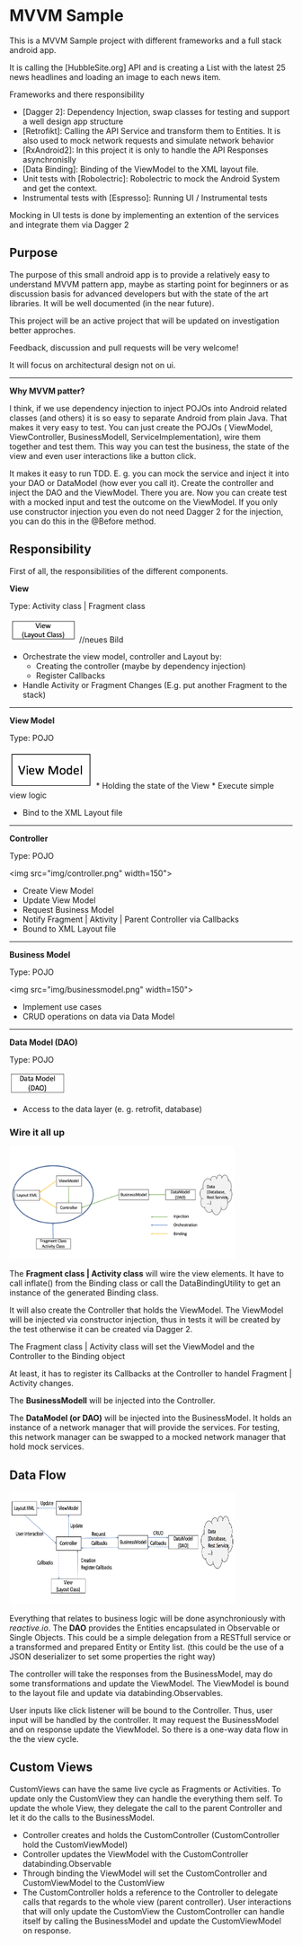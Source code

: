 # MVVM Sample
This is a MVVM Sample project with different frameworks and a full stack android app.

It is calling the [HubbleSite.org] API and is creating a List with the latest 25 news headlines and loading an image to each news item.

Frameworks and there responsibility
* [Dagger 2]: Dependency Injection, swap classes for testing and support a well design app structure
* [Retrofikt]: Calling the API Service and transform them to Entities. It is also used to mock network requests and simulate network behavior
* [RxAndroid2]: In this project it is only to handle the API Responses asynchronislly
* [Data Binding]: Binding of the ViewModel to the XML layout file.
* Unit tests with [Robolectric]: Robolectric to mock the Android System and get the context.
* Instrumental tests with [Espresso]: Running UI / Instrumental tests

Mocking in UI tests is done by implementing an extention of the services and integrate them via Dagger 2

## Purpose
The purpose of this small android app is to provide a relatively easy to understand MVVM pattern app,
maybe as starting point for beginners or as discussion basis for advanced developers
but with the state of the art libraries. It will be well documented (in the near future).

This project will be an active project that will be updated on investigation better approches.

Feedback, discussion and pull requests will be very welcome!

It will focus on architectural design not on ui.

---
**Why MVVM patter?**

I think, if we use dependency injection to inject POJOs into Android related classes (and others) it is so easy to
separate Android from plain Java. That makes it very easy to test. You can just create the POJOs ( ViewModel,
ViewController, BusinessModell, ServiceImplementation), wire them together and test them. This way you can test the
business, the state of the view and even user interactions like a button click.

It makes it easy to run TDD. E. g. you can mock the service and inject it into your DAO or DataModel (how ever you call it).
Create the controller and inject the DAO and the ViewModel. There you are. Now you can create test with a mocked input and test
the outcome on the ViewModel. If you only use constructor injection you even do not need Dagger 2 for the injection, you can
do this in the @Before method.


## Responsibility

First of all, the responsibilities of the different components.

**View**

Type: Activity class | Fragment class

<img src="img/view.png" width="120"> //neues Bild
 * Orchestrate the view model, controller and Layout by:
     * Creating the controller (maybe by dependency injection)
     * Register Callbacks
 * Handle Activity or Fragment Changes (E.g. put another Fragment to the stack)

---
**View Model**

Type: POJO

<img src="img/viewmodel.png" width="150">
* Holding the state of the View
* Execute simple view logic

* Bind to the XML Layout file
------------------------------
**Controller**

Type: POJO

<img src="img/controller.png" width=150">
* Create View Model
* Update View Model
* Request Business Model
* Notify Fragment | Aktivity | Parent Controller via Callbacks
* Bound to XML Layout file

---
**Business Model**

Type: POJO


<img src="img/businessmodel.png" width=150">
* Implement use cases
* CRUD operations on data via Data Model


---
**Data Model (DAO)**

Type: POJO

<img src="img/datamodel.png" width="100" height="40">

* Access to the data layer (e. g. retrofit, database)

### Wire it all up

<img src="img/wireup.png" width="400" height="200">

The **Fragment class | Activity class** will wire the view elements. It have to call
inflate() from the Binding class or call the DataBindingUtility to get an instance
of the generated Binding class.

It will also create the Controller that holds the ViewModel. The ViewModel will be
injected via constructor injection, thus in tests it will be created by the test
otherwise it can be created via Dagger 2.

The Fragment class | Activity class will set the ViewModel and the Controller
to the Binding object

At least, it has to register its Callbacks at the Controller to handel Fragment | Activity
changes.

The **BusinessModell** will be injected into the Controller.

The **DataModel (or DAO)** will be injected into the BusinessModel. It
holds an instance of a network manager that will provide the services.
For testing, this network manager can be swapped to a mocked network
manager that hold mock services.

## Data Flow
<img src="img/dataflow.png" width="400" height="200">

Everything that relates to business logic will be done asynchroniously
with *reactive.io*. The **DAO** provides the Entities encapsulated in
Observable or Single Objects. This could be a simple delegation from a
RESTfull service or a transformed and prepared Entity or Entity list.
(this could be the use of a JSON deserializer to set some properties the
right way)

The controller will take the responses from the BusinessModel, may do some
transformations and update the ViewModel. The ViewModel is bound to the
layout file and update via databinding.Observables.

User inputs like click listener will be bound to the Controller. Thus,
user input will be handled by the controller. It may request the BusinessModel
and on response update the ViewModel. So there is a one-way data flow
in the the view cycle.


## Custom Views

CustomViews can have the same live cycle as Fragments or Activities.
To update only the CustomView they can handle the everything them self.
To update the whole View, they delegate the call to the parent Controller
and let it do the calls to the BusinessModel.

* Controller creates and holds the CustomController (CustomController hold the CustomViewModel)
* Controller updates the ViewModel with the CustomController databinding.Observable
* Through binding the ViewModel will set the CustomController and CustomViewModel to the
CustomView
* The CustomController holds a reference to the Controller to delegate
calls that regards to the whole view (parent controller).
User interactions that will only
 update the CustomView the CustomController can handle itself by calling
 the BusinessModel and update the CustomViewModel on response.


